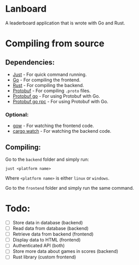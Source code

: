 # Lanboard

A leaderboard application that is wrote with Go and Rust.

# Compiling from source

## Dependencies:

* [Just](https://github.com/casey/just) - For quick command running.
* [Go](https://go.dev) - For compiling the frontend.
* [Rust](https://www.rust-lang.org/) - For compiling the backend.
* [Protobuf](https://protobuf.dev/) - For compiling `.proto` files.
* [Protobuf go](https://pkg.go.dev/google.golang.org/protobuf@v1.28.0/cmd/protoc-gen-go) - For using Protobuf with Go.
* [Protobuf go rpc](https://pkg.go.dev/google.golang.org/grpc/cmd/protoc-gen-go-grpc@v1.2.0) - For using Protobuf with Go.

### Optional:
* [gow](https://github.com/mitranim/gow) - For watching the frontend code.
* [cargo watch](https://crates.io/crates/cargo-watch) - For watching the backend code.

## Compiling:

Go to the `backend` folder and simply run:
```
just <platform name>
```
Where `<platform name>` is either `linux` or `windows`.

Go to the `frontend` folder and simply run the same command.

# Todo:

- [ ] Store data in database (backend)
- [ ] Read data from database (backend)
- [ ] Retrieve data from backend (frontend)
- [ ] Display data to HTML (frontend)
- [ ] Authenticated API (both)
- [ ] Store more data about games in scores (backend)
- [ ] Rust library (custom frontend)